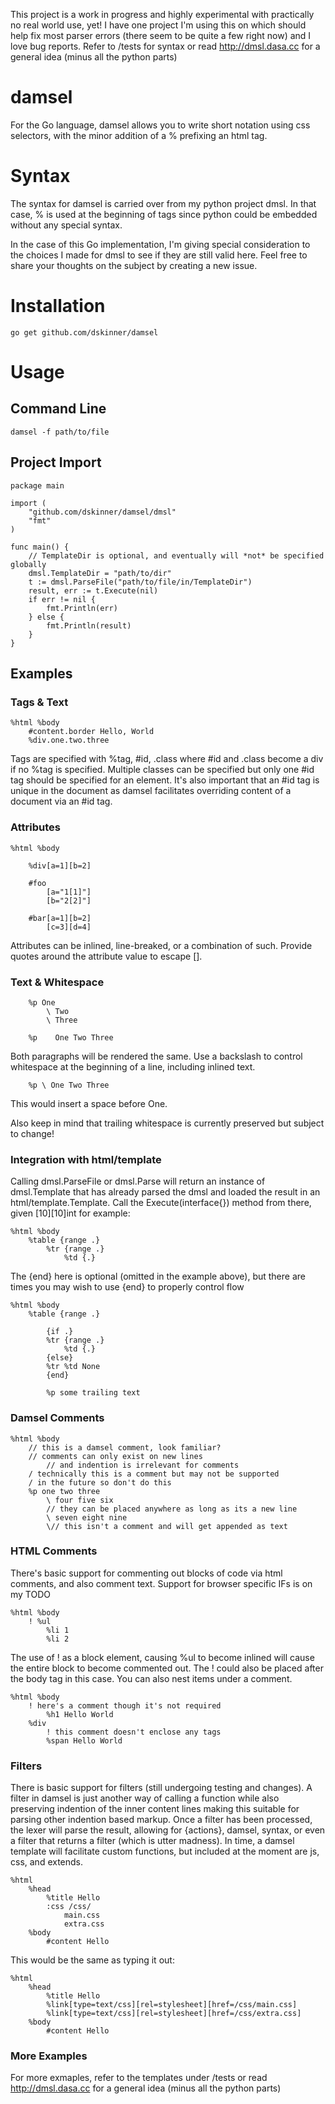 This project is a work in progress and highly experimental with practically no real world use, yet! I have one project I'm using this on which should help fix most parser errors (there seem to be quite a few right now) and I love bug reports. Refer to /tests for syntax or read http://dmsl.dasa.cc for a general idea (minus all the python parts)

# damsel

For the Go language, damsel allows you to write short notation using css selectors, with the minor addition of a % prefixing an html tag.

# Syntax

The syntax for damsel is carried over from my python project dmsl. In that case, % is used at the beginning of tags since python could be embedded without any special syntax.

In the case of this Go implementation, I'm giving special consideration to the choices I made for dmsl to see if they are still valid here. Feel free to share your thoughts on the subject by creating a new issue.

# Installation

```
go get github.com/dskinner/damsel
```

# Usage

## Command Line

```
damsel -f path/to/file
```

## Project Import

```
package main

import (
	"github.com/dskinner/damsel/dmsl"
	"fmt"
)

func main() {
	// TemplateDir is optional, and eventually will *not* be specified globally
	dmsl.TemplateDir = "path/to/dir"
	t := dmsl.ParseFile("path/to/file/in/TemplateDir")
	result, err := t.Execute(nil)
	if err != nil {
		fmt.Println(err)
	} else {
		fmt.Println(result)
	}
}

```

## Examples

### Tags & Text

```
%html %body
	#content.border Hello, World
	%div.one.two.three
```

Tags are specified with %tag, #id, .class where #id and .class become a div if no %tag is specified. Multiple classes can be specified but only one #id tag should be specified for an element.
It's also important that an #id tag is unique in the document as damsel facilitates overriding content of a document via an #id tag.

### Attributes

```
%html %body

	%div[a=1][b=2]

	#foo
		[a="1[1]"]
		[b="2[2]"]

	#bar[a=1][b=2]
		[c=3][d=4]
```

Attributes can be inlined, line-breaked, or a combination of such. Provide quotes around the attribute value to escape [].

### Text & Whitespace

```
	%p One
		\ Two
		\ Three

	%p    One Two Three
```

Both paragraphs will be rendered the same. Use a backslash to control whitespace at the beginning of a line, including inlined text.

```
	%p \ One Two Three
```

This would insert a space before One.

Also keep in mind that trailing whitespace is currently preserved but subject to change!

### Integration with html/template

Calling dmsl.ParseFile or dmsl.Parse will return an instance of dmsl.Template that has already parsed the dmsl and loaded the result in an html/template.Template.
Call the Execute(interface{}) method from there, given [10][10]int for example:

```
%html %body
	%table {range .}
		%tr {range .}
			%td {.}
```

The {end} here is optional (omitted in the example above), but there are times you may wish to use {end} to properly control flow

```
%html %body
	%table {range .}

		{if .}
		%tr {range .}
			%td {.}
		{else}
		%tr %td None
		{end}

		%p some trailing text
```




### Damsel Comments

```
%html %body
	// this is a damsel comment, look familiar?
	// comments can only exist on new lines
		// and indention is irrelevant for comments
	/ technically this is a comment but may not be supported
	/ in the future so don't do this
	%p one two three
		\ four five six
		// they can be placed anywhere as long as its a new line
		\ seven eight nine
		\// this isn't a comment and will get appended as text
```

### HTML Comments

There's basic support for commenting out blocks of code via html comments, and also comment text. Support for browser specific IFs is on my TODO

```
%html %body
	! %ul
		%li 1
		%li 2
```
The use of ! as a block element, causing %ul to become inlined will cause the entire block to become commented out. The ! could also be placed after the body tag in this case. You can also nest items under a comment.

```
%html %body
	! here's a comment though it's not required
		%h1 Hello World
	%div
		! this comment doesn't enclose any tags
		%span Hello World
```

### Filters

There is basic support for filters (still undergoing testing and changes). A filter in damsel is just another way of calling a function
while also preserving indention of the inner content lines making this suitable for parsing other indention based markup. Once a filter
has been processed, the lexer will parse the result, allowing for {actions}, damsel, syntax, or even a filter that returns a filter (which is utter madness).
In time, a damsel template will facilitate custom functions, but included at the moment are js, css, and extends.

```
%html
	%head
		%title Hello
		:css /css/
			main.css
			extra.css
	%body
		#content Hello
```

This would be the same as typing it out:

```
%html
	%head
		%title Hello
		%link[type=text/css][rel=stylesheet][href=/css/main.css]
		%link[type=text/css][rel=stylesheet][href=/css/extra.css]
	%body
		#content Hello
```

### More Examples
For more exmaples, refer to the templates under /tests or read http://dmsl.dasa.cc for a general idea (minus all the python parts)
